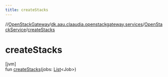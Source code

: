```yaml
---
title: createStacks
---
```

//[OpenStackGateway](../../../index.html)/[dk.aau.claaudia.openstackgateway.services](../index.html)/[OpenStackService](index.html)/[createStacks](create-stacks.html)



# createStacks



[jvm]\
fun [createStacks](create-stacks.html)(jobs: [List](https://kotlinlang.org/api/latest/jvm/stdlib/kotlin.collections/-list/index.html)&lt;Job&gt;)




